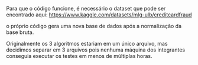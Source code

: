 Para que o código funcione, é necessário o dataset que pode ser encontrado aqui: https://www.kaggle.com/datasets/mlg-ulb/creditcardfraud

o próprio código gera uma nova base de dados após a normalização da base bruta.

Originalmente os 3 algoritmos estariam em um único arquivo, mas decidimos separar em 3 arquivos pois nenhuma máquina dos integrantes conseguia executar os testes em menos de múltiplas horas.
